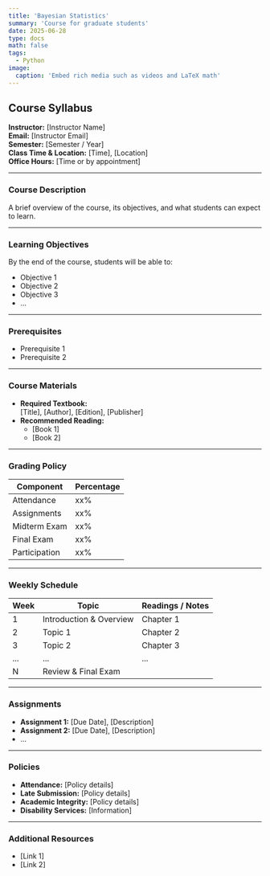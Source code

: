 ```yaml
---
title: 'Bayesian Statistics'
summary: 'Course for graduate students'
date: 2025-06-28
type: docs
math: false
tags:
  - Python
image:
  caption: 'Embed rich media such as videos and LaTeX math'
---
```

## Course Syllabus
**Instructor:** [Instructor Name]  
**Email:** [Instructor Email]  
**Semester:** [Semester / Year]  
**Class Time & Location:** [Time], [Location]  
**Office Hours:** [Time or by appointment]

---

### Course Description
A brief overview of the course, its objectives, and what students can expect to learn.

---

### Learning Objectives
By the end of the course, students will be able to:
- Objective 1
- Objective 2
- Objective 3
- ...

---

### Prerequisites
- Prerequisite 1
- Prerequisite 2

---

### Course Materials
- **Required Textbook:**  
  [Title], [Author], [Edition], [Publisher]
- **Recommended Reading:**  
  - [Book 1]
  - [Book 2]

---

### Grading Policy
| Component            | Percentage |
|----------------------|------------|
| Attendance           | xx%        |
| Assignments          | xx%        |
| Midterm Exam         | xx%        |
| Final Exam           | xx%        |
| Participation        | xx%        |

---

### Weekly Schedule

| Week | Topic                         | Readings / Notes           |
|------|-------------------------------|----------------------------|
| 1    | Introduction & Overview       | Chapter 1                  |
| 2    | Topic 1                       | Chapter 2                  |
| 3    | Topic 2                       | Chapter 3                  |
| ...  | ...                           | ...                        |
| N    | Review & Final Exam           |                            |

---

### Assignments
- **Assignment 1:** [Due Date], [Description]
- **Assignment 2:** [Due Date], [Description]
- ...
  
---

### Policies
- **Attendance:** [Policy details]
- **Late Submission:** [Policy details]
- **Academic Integrity:** [Policy details]
- **Disability Services:** [Information]

---

### Additional Resources
- [Link 1]
- [Link 2]